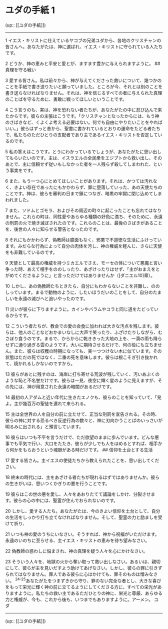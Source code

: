 # ユダの手紙 1

(up:: [[ユダの手紙]])

***


1 イエス・キリストに仕えているヤコブの兄弟ユダから、各地のクリスチャンの皆さんへ。あなたがたは、神に選ばれ、イエス・キリストに守られている人たちです。 

2 どうか、神の恵みと平安と愛とが、ますます豊かに与えられますように。 ## 真理を守る戦い 

3 愛する皆さん。私は前々から、神が与えてくださった救いについて、幾つかのことを手紙で書き送りたいと願っていました。ところが今、それとは別のことを書き送らなければなりません。それは、神を信じるすべての者に与えられた真理のことばを守るために、勇敢に戦ってほしいということです。 

4 こう言うのも、実は、神を恐れない者たちが、あなたがたの中に忍び込んで来たからです。彼らの主張はこうです。「クリスチャンとなったからには、もう神のさばきなど、くよくよ考える必要はない。何でも自由にやりたいことをやればいい。」彼らはずっと昔から、聖書に書かれているとおりの運命をたどる者たちで、私たちのただひとりの支配者であり主であるイエス・キリストを否定しているのです。 

5 私の答えはこうです。とうにわかっているでしょうが、あなたがたに思い出してもらいたいのです。主は、イスラエルの全民衆をエジプトから救い出し、そのあとで、主に信頼せず従いもしなかった者を一人残らず殺してしまわれた、という事実をです。 

6 また、もう一つ心にとめてほしいことがあります。それは、かつては汚れなく、きよい存在であったにもかかわらず、罪に堕落していった、あの天使たちのことです。神は、彼らを審判の日まで鎖につなぎ、暗黒の牢獄に閉じ込めてしまわれました。 

7 また、ソドムとゴモラ、およびその周辺の町々に起こったことも忘れてはなりません。これらの町は、同性愛やあらゆる種類の好色に満ち、そのために、永遠の刑罰の火で焼き滅ぼされたのです。これらのことは、最後のさばきがあることを、後世の人々に知らせる警告となったのです。 

8 それにもかかわらず、偽教師は臆面もなく、邪悪で不道徳な生活にふけっています。みだらな行為によって自分の肉体を汚し、神の権威を軽んじ、さらに天使をも非難しているのです。 

9 天使として最高の権威を持つミカエルでさえ、モーセの体について悪魔と言い争った時、あえて相手をののしったり、あざけったりはせず、「主がおまえをとがめてくださるように」と言っただけではありませんか（[ダニエル10]章）。 

10 しかし、あの偽教師たちときたら、自分にもわからないことを非難し、ののしっています。まるで動物のように、したいほうだいのことをして、自分のたましいを永遠の滅びへと追いやったのです。 

11 災いが彼らに下りますように。カインやバラムやコラと同じ道をたどっているからです。 

12 こういう者たちが、教会での愛の会食に加われば大きな汚点を残します。彼らは、他人のことなどおかまいなしに大声で笑ったり、ふざけたりしながら、むさぼり食うのです。まるで、からからに乾ききった大地の上を、一滴の雨も降らせずに通り過ぎる雲のようです。大いに期待させるだけで、何の役にも立ちません。また、彼らは収穫の時期になっても、実一つつけない木に似ています。その状態はただの死ではなく、二重の死を意味します。彼らは根こそぎ引き抜かれて、焼かれるしかないのですから。 

13 彼らがあとに残すのは、海岸に打ち寄せる荒波が残していく、汚いあぶくのような恥と不名誉だけです。彼らは一見、夜空に輝く星のように見えますが、その先には、神が用意された永遠の暗闇があるだけです。 

14 最初の人アダムと近い年代に生きたエノクも、彼らのことを知っていて、「見よ。主が幾百万の聖徒を連れて来られる。 

15 主は全世界の人を自分の前に立たせて、正当な刑罰を宣告される。その時、彼らの神に対する恐るべき反逆行為の数々と、神に刃向かうことばのいっさいが明るみに出される」と預言しています。 

16 彼らはいつも不平を言うだけで、ただ欲望のままに歩んでいます。どんな悪事でも平気で行い、大口をたたき、彼らが少しでも人をほめるとすれば、相手から何かをもらおうという魂胆がある時だけです。 ## 信仰を土台とする生活 

17 愛する皆さん。主イエスの使徒たちから教えられたことを、思い出してください。 

18 終末の時代には、主をあざける者たちが現れるはずではありませんか。彼らの生きがいは、思いつくかぎりの悪を行うことです。 

19 彼らはこの世の悪を愛し、人々をあおりたてて議論をしかけ、分裂させます。彼らの心の中には、聖霊が住んでおられないのです。 

20 しかし、愛する人たち。あなたがたは、今のきよい信仰を土台として、自分の生活をしっかり打ち立てなければなりません。そして、聖霊の力と励ましを受けて祈り、 

21 いつも神の愛のうちにいなさい。そうすれば、神から祝福がいただけます。永遠のいのちに至らせる、主イエス・キリストの恵みを待ち望みなさい。 

22 偽教師の惑わしに悩まされ、神の真理を疑う人々を心にかけなさい。 

23 そういう人々を、地獄の火から奪い取って救い出しなさい。あるいは、親切にして、彼らが主を見いだすよう助けてあげなさい。しかし、彼らの罪に引きずられてはなりません。罪人である彼らに心はかけても、罪そのものは憎みなさい。 <sup class="versenum">24-25</sup>あなたがたをつまずきから守り、罪のない完全な者とし、大きな喜びをもって栄光に輝く神の前に立てるようにしてくださる方に、すべての栄光がありますように。私たちの救い主であるただひとりの神に、栄光と尊厳、あらゆる力と権威が、今も、これから後も、いつまでもありますように。アーメン。 ユダ

***

(up:: [[ユダの手紙]])
